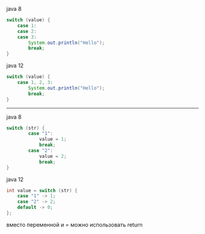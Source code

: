 java 8
```java
switch (value) {
    case 1:
    case 2:
    case 3:
        System.out.println("Hello");
        break;
}
```


java 12
```java
switch (value) {
    case 1, 2, 3:
        System.out.println("Hello");
        break;
}
```

_________________________________________________________
java 8
```java
switch (str) {
        case "1":
            value = 1;
            break;
        case "2":
            value = 2;
            break;
}
```



java 12
```java
int value = switch (str) {
    case "1" -> 1;
    case "2" -> 2;
    default -> 0;
};
```


вместо переменной и = можно использовать return

